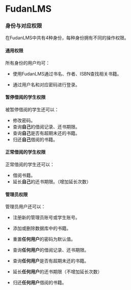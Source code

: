 # FudanLMS
### 身份与对应权限

在FudanLMS中共有4种身份，每种身份拥有不同的操作权限。

#### 通用权限

所有身份的用户均可：

- 使用FudanLMS通过书名、作者、ISBN查找相关书籍。

- 通过用户名和对应密码进行登录。

#### 暂停借阅的学生权限

被暂停借阅的学生还可以：

- 修改密码。
- 查询**自己**的借阅记录、还书期限。
- 查询**自己**是否有超期未还的书籍。
- 归还**自己**借阅的书籍。

#### 正常借阅的学生权限

正常借阅的学生还可以：

- 借阅书籍。
- 延长**自己**的还书期限。（增加延长次数）

#### 管理员权限

管理员用户还可以：

- 注册新的管理员账号或学生账号。
- 添加或删除数据库中的书籍。

- 重置**任何用户**的密码为默认值。
- 查询**任何用户**的借阅记录、还书期限。
- 查询**任何用户**是否有超期未还的书籍。
- 延长**任何用户**的还书期限（不增加延长次数）
- 归还**任何用户**借阅的书籍。

